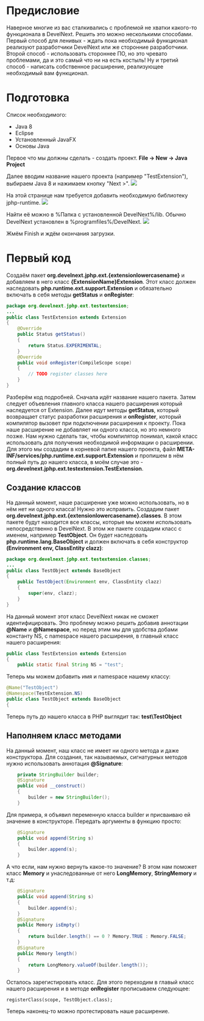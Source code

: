 # Предисловие
Наверное многие из вас сталкивались с проблемой не хватки какого-то функционала в DevelNext. Решить это можно несколькими способами. Первый способ для ленивых - ждать пока необходимый функционал реализуют разработчики DevelNext или же  сторонние разработчики. Второй способ - использовать стороннее ПО, но это чревато проблемами, да и это самый что ни на есть костыль! Ну и третий способ - написать собственное расширение, реализующее необходимый вам функционал. 
# Подготовка
Список необходимого:
* Java 8
* Eclipse
* Установленный JavaFX
* Основы Java

Первое что мы должны сделать - создать проект. 
**File -> New -> Java Project**

Далее вводим название нашего проекта (например "TestExtension"), выбираем Java 8 и нажимаем кнопку "Next >". 
![](/Chapter%201/1.jpg)

На этой странице нам требуется добавить необходимую библиотеку jphp-runtime.
![](/Chapter%201/2.jpg)

Найти её можно в %Папка с установленной DevelNext%/lib. Обычно DevelNext установлен в %programfiles%/DevelNext.
![](/Chapter%201/3.jpg)

Жмём Finish и ждём окончания загрузки.

# Первый код
Создаём пакет **org.develnext.jphp.ext.{extensionlowercasename}** и добавляем в него класс **{ExtensionName}Extension**. Этот класс должен наследовать **php.runtime.ext.support.Extension** и обязательно включать в себя методы **getStatus** и **onRegister**:
```java
package org.develnext.jphp.ext.testextension;
...
public class TestExtension extends Extension
{
	@Override
	public Status getStatus()
	{
		return Status.EXPERIMENTAL;
	}
	@Override
	public void onRegister(CompileScope scope)
	{
		// TODO register classes here
	}
}
```

Разберём код подробней. Сначала идёт название нашего пакета. Затем следует объевления главного класса нашего расширения который наследуется от Extension. Далее идут методы **getStatus**, который возвращает статус разработки расширения и **onRegister**, который компилятор вызовет при подключении расширения к проекту.
Пока наше расширение не добавляет ни одного класса, но это немного позже. Нам нужно сделать так, чтобы компилятор понимал, какой класс использовать для получения необходимой информации о расширении. Для этого мы создадим в корневой папке нашего проекта, файл **META-INF/services/php.runtime.ext.support.Extension** и пропишем в нём полный путь до нашего класса, в моём случае это - **org.develnext.jphp.ext.testextension.TestExtension**.
## Создание классов
На данный момент, наше расширение уже можно использовать, но в нём нет ни одного класса! Нужно это исправить.
Создадим пакет **org.develnext.jphp.ext.{extensionlowercasename}.classes**. В этом пакете будут находится все классы, которые мы можем использовать непосредственно в DevelNext. В этом же пакете создадим класс с именем, например **TestObject**. Он будет наследовать **php.runtime.lang.BaseObject** и должен включать в себя конструктор **(Environment env, ClassEntity clazz)**:
```java
package org.develnext.jphp.ext.testextension.classes;
...
public class TestObject extends BaseObject
{
	public TestObject(Environment env, ClassEntity clazz)
	{
		super(env, clazz);
	}
}
```
На данный момент этот класс DevelNext никак не сможет идентифицировать. Это проблему можно решить добавив аннотации **@Name** и **@Namespace**, но перед этим мы для удобства добами константу NS, с namespace нашего расширения, в главный класс нашего расширения:
```java
public class TestExtension extends Extension
{
	public static final String NS = "test";
```
Теперь мы можем добавить имя и namespace нашему классу:
```java
@Name("TestObject")
@Namespace(TestExtension.NS)
public class TestObject extends BaseObject
{
```
Теперь путь до нашего класса в PHP выглядит так:
**test\TestObject**
## Наполняем класс методами
На данный момент, наш класс не имеет ни одного метода и даже конструктора.
Для создания, так называемых, сигнатурных методов нужно использовать аннотация **@Signature**:
```java
	private StringBuilder builder;
	@Signature
	public void __construct()
	{
		builder = new StringBuilder();
	}
```
Для примера, я объявил переменную класса builder и присваиваю ей значение в конструкторе.
Передать аргументы в функцию просто:
```java
	@Signature
	public void append(String s)
	{
		builder.append(s);
	}
```
А что если, нам нужно вернуть какое-то значение? В этом нам поможет класс **Memory** и унаследованные от него **LongMemory**, **StringMemory** и т.д:
```java
	@Signature
	public void append(String s)
	{
		builder.append(s);
	}
	@Signature
	public Memory isEmpty()
	{
		return builder.length() == 0 ? Memory.TRUE : Memory.FALSE;
	}
	@Signature
	public Memory length()
	{
		return LongMemory.valueOf(builder.length());
	}
```
Осталось зарегистировать класс. Для этого переходим в главый класс нашего расширения и в методе **onRegister** прописываем следующее:
```
registerClass(scope, TestObject.class);
```
Теперь наконец-то можно протестировать наше расширение. 

